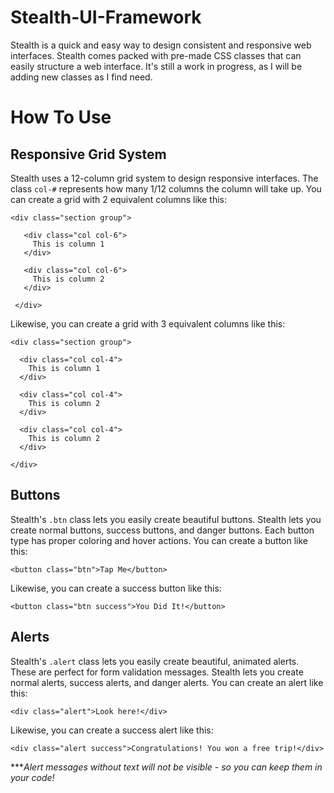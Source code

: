 # Stealth-UI-Framework
Stealth is a quick and easy way to design consistent and responsive web interfaces. Stealth comes packed with pre-made CSS classes that can easily structure a web interface. It's still a work in progress, as I will be adding new classes as I find need.

# How To Use
## Responsive Grid System
Stealth uses a 12-column grid system to design responsive interfaces. The class `col-#` represents how many 1/12 columns the column will take up. You can create a grid with 2 equivalent columns like this:

 ```
 <div class="section group">
 
    <div class="col col-6">
      This is column 1
    </div>
    
    <div class="col col-6">
      This is column 2
    </div>
    
  </div>
 ```
 
 Likewise, you can create a grid with 3 equivalent columns like this:
 
  ```
 <div class="section group">
 
    <div class="col col-4">
      This is column 1
    </div>
    
    <div class="col col-4">
      This is column 2
    </div>
    
    <div class="col col-4">
      This is column 2
    </div>
    
  </div>
 ```
 
## Buttons
 Stealth's `.btn` class lets you easily create beautiful buttons. Stealth lets you create normal buttons, success buttons, and danger buttons. Each button type has proper coloring and hover actions. You can create a button like this:
 
 ```
 <button class="btn">Tap Me</button>
 ```
 Likewise, you can create a success button like this:
 
 ```
 <button class="btn success">You Did It!</button>
 ```
 
## Alerts
 Stealth's `.alert` class lets you easily create beautiful, animated alerts. These are perfect for form validation messages. Stealth lets you create normal alerts, success alerts, and danger alerts. You can create an alert like this:
 
 ```
 <div class="alert">Look here!</div>
 ```
 Likewise, you can create a success alert like this:
 ```
 <div class="alert success">Congratulations! You won a free trip!</div>
 ```
 ***<i>Alert messages without text will not be visible - so you can keep them in your code!</i>
